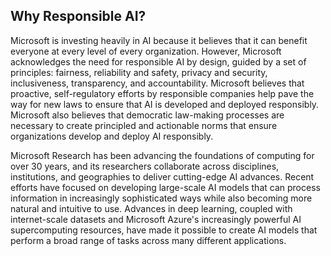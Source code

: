 ## Why Responsible AI?

Microsoft is investing heavily in AI because it believes that it can benefit everyone at every level of every organization. However, Microsoft acknowledges the need for responsible AI by design, guided by a set of principles: fairness, reliability and safety, privacy and security, inclusiveness, transparency, and accountability. Microsoft believes that proactive, self-regulatory efforts by responsible companies help pave the way for new laws to ensure that AI is developed and deployed responsibly. Microsoft also believes that democratic law-making processes are necessary to create principled and actionable norms that ensure organizations develop and deploy AI responsibly.

Microsoft Research has been advancing the foundations of computing for over 30 years, and its researchers collaborate across disciplines, institutions, and geographies to deliver cutting-edge AI advances. Recent efforts have focused on developing large-scale AI models that can process information in increasingly sophisticated ways while also becoming more natural and intuitive to use. Advances in deep learning, coupled with internet-scale datasets and Microsoft Azure's increasingly powerful AI supercomputing resources, have made it possible to create AI models that perform a broad range of tasks across many different applications.
